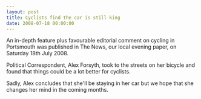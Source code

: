 ```yaml
---
layout: post
title: Cyclists find the car is still king
date: 2008-07-18 00:00:00
---
```


An in-depth feature plus favourable editorial comment on cycling in Portsmouth was published in The News, our local evening paper, on Saturday 18th July 2008.

Political Correspondent, Alex Forsyth, took to the streets on her bicycle and found that things could be a lot better for cyclists.

Sadly, Alex concludes that she'll be staying in her car but we hope that she changes her mind in the coming months.

